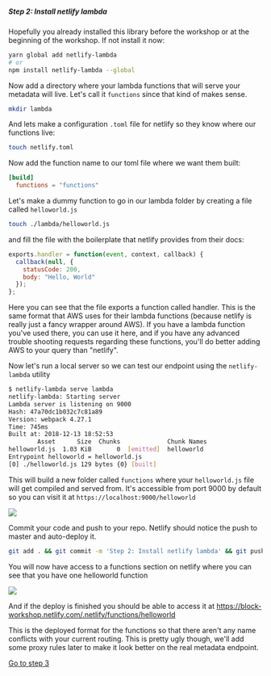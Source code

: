 
##### Step 2: Install netlify lambda

Hopefully you already installed this library before the workshop or at the beginning of the workshop. If not install it now:

```bash
yarn global add netlify-lambda
# or
npm install netlify-lambda --global
```

Now add a directory where your lambda functions that will serve your metadata will live. Let's call it `functions` since that kind of makes sense.

```bash
mkdir lambda
```

And lets make a configuration `.toml` file for netlify so they know where our functions live:

```bash
touch netlify.toml
```

Now add the function name to our toml file where we want them built:

```toml
[build]
  functions = "functions"
```

Let's make a dummy function to go in our lambda folder by creating a file called `helloworld.js`

```bash
touch ./lambda/helloworld.js
```

and fill the file with the boilerplate that netlify provides from their docs:

```javascript
exports.handler = function(event, context, callback) {
  callback(null, {
    statusCode: 200,
    body: "Hello, World"
  });
};
```

Here you can see that the file exports a function called handler. This is the same format that AWS uses for their lambda functions (because netlify is really just a fancy wrapper around AWS). If you have a lambda function you've used there, you can use it here, and if you have any advanced trouble shooting requests regarding these functions, you'll do better adding AWS to your query than "netlify".

Now let's run a local server so we can test our endpoint using the `netlify-lambda` utility

```bash
$ netlify-lambda serve lambda
netlify-lambda: Starting server
Lambda server is listening on 9000
Hash: 47a70dc1b032c7c81a89
Version: webpack 4.27.1
Time: 745ms
Built at: 2018-12-13 18:52:53
        Asset      Size  Chunks             Chunk Names
helloworld.js  1.03 KiB       0  [emitted]  helloworld
Entrypoint helloworld = helloworld.js
[0] ./helloworld.js 129 bytes {0} [built]
```

This will build a new folder called `functions` where your `helloworld.js` file will get compiled and served from. It's accessible from port 9000 by default so you can visit it at `https://localhost:9000/helloworld`

![](https://www.dropbox.com/s/6jk666r53q91u26/Screenshot%202018-12-13%2018.56.41.png?dl=1)

Commit your code and push to your repo. Netlify should notice the push to master and auto-deploy it.

```bash
git add . && git commit -m 'Step 2: Install netlify lambda' && git push
```

You will now have access to a functions section on netlify where you can see that you have one helloworld function

![](https://www.dropbox.com/s/4uq2rsx60c5qrc4/Screenshot%202018-12-13%2019.02.26.png?dl=1)

And if the deploy is finished you should be able to access it at https://block-workshop.netlify.com/.netlify/functions/helloworld 

This is the deployed format for the functions so that there aren't any name conflicts with your current routing. This is pretty ugly though, we'll add some proxy rules later to make it look better on the real metadata endpoint.

[Go to step 3](2-3.md)